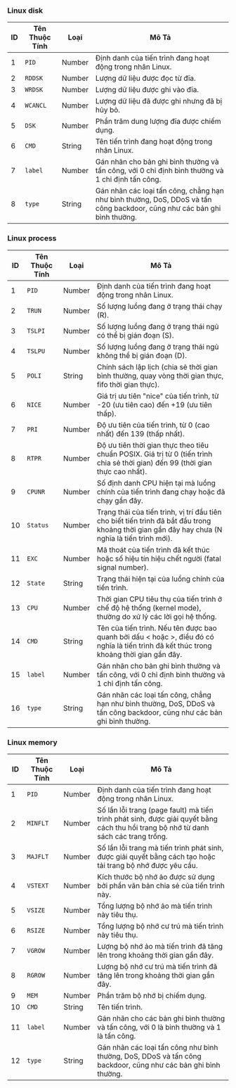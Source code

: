 ### Linux disk 
| ID  | Tên Thuộc Tính | Loại   | Mô Tả                                                                                                                    |
| --- | -------------- | ------ | ------------------------------------------------------------------------------------------------------------------------ |
| 1   | `PID`          | Number | Định danh của tiến trình đang hoạt động trong nhân Linux.                                                                |
| 2   | `RDDSK`        | Number | Lượng dữ liệu được đọc từ đĩa.                                                                                           |
| 3   | `WRDSK`        | Number | Lượng dữ liệu được ghi vào đĩa.                                                                                          |
| 4   | ``WCANCL``     | Number | Lượng dữ liệu đã được ghi nhưng đã bị hủy bỏ.                                                                            |
| 5   | `DSK`          | Number | Phần trăm dung lượng đĩa được chiếm dụng.                                                                                |
| 6   | `CMD`          | String | Tên tiến trình đang hoạt động trong nhân Linux.                                                                          |
| 7   | `label`        | Number | Gán nhãn cho bản ghi bình thường và tấn công, với 0 chỉ định bình thường và 1 chỉ định tấn công.                         |
| 8   | `type`         | String | Gán nhãn các loại tấn công, chẳng hạn như bình thường, DoS, DDoS và tấn công backdoor, cũng như các bản ghi bình thường. |
### Linux process 
| ID  | Tên Thuộc Tính | Loại   | Mô Tả                                                                                                                                          |
| --- | -------------- | ------ | ---------------------------------------------------------------------------------------------------------------------------------------------- |
| 1   | `PID`          | Number | Định danh của tiến trình đang hoạt động trong nhân Linux.                                                                                      |
| 2   | `TRUN`         | Number | Số lượng luồng đang ở trạng thái chạy (R).                                                                                                     |
| 3   | `TSLPI`        | Number | Số lượng luồng đang ở trạng thái ngủ có thể bị gián đoạn (S).                                                                                  |
| 4   | `TSLPU`        | Number | Số lượng luồng đang ở trạng thái ngủ không thể bị gián đoạn (D).                                                                               |
| 5   | `POLI`         | String | Chính sách lập lịch (chia sẻ thời gian bình thường, quay vòng thời gian thực, fifo thời gian thực).                                            |
| 6   | `NICE`         | Number | Giá trị ưu tiên "nice" của tiến trình, từ -20 (ưu tiên cao) đến +19 (ưu tiên thấp).                                                            |
| 7   | `PRI`          | Number | Độ ưu tiên của tiến trình, từ 0 (cao nhất) đến 139 (thấp nhất).                                                                                |
| 8   | `RTPR`         | Number | Độ ưu tiên thời gian thực theo tiêu chuẩn POSIX. Giá trị từ 0 (tiến trình chia sẻ thời gian) đến 99 (thời gian thực cao nhất).                 |
| 9   | `CPUNR`        | Number | Số định danh CPU hiện tại mà luồng chính của tiến trình đang chạy hoặc đã chạy gần đây.                                                        |
| 10  | `Status`       | Number | Trạng thái của tiến trình, vị trí đầu tiên cho biết tiến trình đã bắt đầu trong khoảng thời gian gần đây hay chưa (N nghĩa là tiến trình mới). |
| 11  | `EXC`          | Number | Mã thoát của tiến trình đã kết thúc hoặc số hiệu tín hiệu chết người (fatal signal number).                                                    |
| 12  | `State`        | String | Trạng thái hiện tại của luồng chính của tiến trình.                                                                                            |
| 13  | `CPU`          | Number | Thời gian CPU tiêu thụ của tiến trình ở chế độ hệ thống (kernel mode), thường do xử lý các lời gọi hệ thống.                                   |
| 14  | `CMD`          | String | Tên của tiến trình. Nếu tên được bao quanh bởi dấu < hoặc >, điều đó có nghĩa là tiến trình đã kết thúc trong khoảng thời gian gần đây.        |
| 15  | `label`        | Number | Gán nhãn cho bản ghi bình thường và tấn công, với 0 chỉ định bình thường và 1 chỉ định tấn công.                                               |
| 16  | `type`         | String | Gán nhãn các loại tấn công, chẳng hạn như bình thường, DoS, DDoS và tấn công backdoor, cũng như các bản ghi bình thường.                       |
### Linux memory
| ID  | Tên Thuộc Tính | Loại   | Mô Tả                                                                                                                               |
| --- | -------------- | ------ | ----------------------------------------------------------------------------------------------------------------------------------- |
| 1   | `PID`          | Number | Định danh của tiến trình đang hoạt động trong nhân Linux.                                                                           |
| 2   | `MINFLT`       | Number | Số lần lỗi trang (page fault) mà tiến trình phát sinh, được giải quyết bằng cách thu hồi trang bộ nhớ từ danh sách các trang trống. |
| 3   | `MAJFLT`       | Number | Số lần lỗi trang mà tiến trình phát sinh, được giải quyết bằng cách tạo hoặc tải trang bộ nhớ được yêu cầu.                         |
| 4   | `VSTEXT`       | Number | Kích thước bộ nhớ ảo được sử dụng bởi phần văn bản chia sẻ của tiến trình này.                                                      |
| 5   | `VSIZE`        | Number | Tổng lượng bộ nhớ ảo mà tiến trình này tiêu thụ.                                                                                    |
| 6   | `RSIZE`        | Number | Tổng lượng bộ nhớ cư trú mà tiến trình này tiêu thụ.                                                                                |
| 7   | `VGROW`        | Number | Lượng bộ nhớ ảo mà tiến trình đã tăng lên trong khoảng thời gian gần đây.                                                           |
| 8   | `RGROW`        | Number | Lượng bộ nhớ cư trú mà tiến trình đã tăng lên trong khoảng thời gian gần đây.                                                       |
| 9   | `MEM`          | Number | Phần trăm bộ nhớ bị chiếm dụng.                                                                                                     |
| 10  | `CMD`          | String | Tên tiến trình.                                                                                                                     |
| 11  | `label`        | Number | Gán nhãn cho các bản ghi bình thường và tấn công, với 0 là bình thường và 1 là tấn công.                                            |
| 12  | `type`         | String | Gán nhãn các loại tấn công như bình thường, DoS, DDoS và tấn công backdoor, cũng như các bản ghi bình thường.                       |
